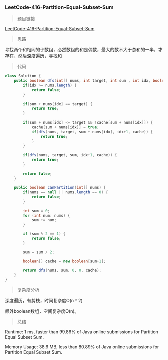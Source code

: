 ### LeetCode-416-Partition-Equal-Subset-Sum

> 题目链接

[LeetCode-416-Partition-Equal-Subset-Sum](https://leetcode.com/problems/partition-equal-subset-sum/)

> 思路

寻找两个和相同的子数组，必然数组的和是偶数，最大的数不大于总和的一半，才存在，然后深度遍历，寻找和

> 代码

```java
class Solution {
    public boolean dfs(int[] nums, int target, int sum , int idx, boolean[] cache) {
        if(idx >= nums.length) {
            return false;
        }
        
        if(sum + nums[idx] == target) {
            return true;
        }
        
        if(sum + nums[idx] <= target && !cache[sum + nums[idx]]) {
            cache[sum + nums[idx]] = true;
            if(dfs(nums, target, sum + nums[idx], idx+1, cache)) {
                return true;
            }
        }
        
        if(dfs(nums, target, sum, idx+1, cache)) {
            return true;
        }
        
        return false;
    }
    
    public boolean canPartition(int[] nums) {
        if(nums == null || nums.length == 0) {
            return false;
        }
        
        int sum = 0;
        for (int num: nums) {
            sum += num;
        }

        if (sum % 2 == 1) {
            return false;
        }

        sum = sum / 2;

        boolean[] cache = new boolean[sum+1];
        
        return dfs(nums, sum, 0, 0, cache);
    }
}
```

> 复杂度分析

深度遍历，有剪枝，时间复杂度O(n ^ 2)

额外boolean数组，空间复杂度O(n)。

> 总结

Runtime: 1 ms, faster than 99.86% of Java online submissions for Partition Equal Subset Sum.

Memory Usage: 38.6 MB, less than 80.89% of Java online submissions for Partition Equal Subset Sum.
